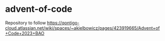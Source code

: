 # advent-of-code
Repository to follow https://qontigo-cloud.atlassian.net/wiki/spaces/~akielbowicz/pages/423919665/Advent+of+Code+2023+BAO
